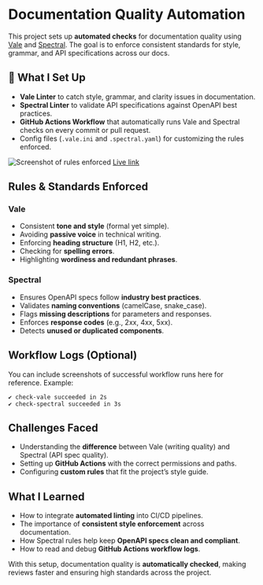 # Documentation Quality Automation 

This project sets up **automated checks** for documentation quality using [Vale](https://vale.sh) and [Spectral](https://stoplight.io/open-source/spectral). The goal is to enforce consistent standards for style, grammar, and API specifications across our docs.



## 🔧 What I Set Up

* **Vale Linter** to catch style, grammar, and clarity issues in documentation.
* **Spectral Linter** to validate API specifications against OpenAPI best practices.
* **GitHub Actions Workflow** that automatically runs Vale and Spectral checks on every commit or pull request.
* Config files (`.vale.ini` and `.spectral.yaml`) for customizing the rules enforced.

![Screenshot of rules enforced](/img/jobb.png)
[Live link](https://github.com/Samuel-Benso/writetech-accelerator-portfolio-samuel/actions/runs/17347588932/job/49249573164#logs)

## Rules & Standards Enforced

### Vale

* Consistent **tone and style** (formal yet simple).
* Avoiding **passive voice** in technical writing.
* Enforcing **heading structure** (H1, H2, etc.).
* Checking for **spelling errors**.
* Highlighting **wordiness and redundant phrases**.

### Spectral

* Ensures OpenAPI specs follow **industry best practices**.
* Validates **naming conventions** (camelCase, snake\_case).
* Flags **missing descriptions** for parameters and responses.
* Enforces **response codes** (e.g., 2xx, 4xx, 5xx).
* Detects **unused or duplicated components**.


## Workflow Logs (Optional)

You can include screenshots of successful workflow runs here for reference. Example:

```
✔ check-vale succeeded in 2s  
✔ check-spectral succeeded in 3s
```

## Challenges Faced

* Understanding the **difference** between Vale (writing quality) and Spectral (API spec quality).
* Setting up **GitHub Actions** with the correct permissions and paths.
* Configuring **custom rules** that fit the project’s style guide.


## What I Learned

* How to integrate **automated linting** into CI/CD pipelines.
* The importance of **consistent style enforcement** across documentation.
* How Spectral rules help keep **OpenAPI specs clean and compliant**.
* How to read and debug **GitHub Actions workflow logs**.


With this setup, documentation quality is **automatically checked**, making reviews faster and ensuring high standards across the project.

